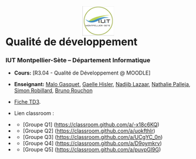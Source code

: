 # <img src="iut.png" width="17%" style="margin:auto;display:block;"/> Qualité de développement 
### IUT Montpellier-Sète – Département Informatique
* **Cours:** [R3.04 - Qualité de Développement @ MOODLE]
* **Enseignant:** [Malo Gasquet](mailto:malo.gasquet@umontpellier.fr), [Gaelle Hisler](mailto:gaelle.hisler@umontpellier.fr), [Nadjib Lazaar](mailto:nadjib.lazaar@umontpellier.fr), [Nathalie Palleja](mailto:nathalie.palleja@umontpellier.fr),   [Simon Robillard](mailto:simon.robillard@umontpellier.fr), [Bruno Rouchon](mailto:bruno.rouchon@umontpellier.fr)
* [Fiche TD3](TD3.pdf).

* Lien classroom :
* * [Groupe Q1] (https://classroom.github.com/a/-x18c6KQ)
* * [Groupe Q2] (https://classroom.github.com/a/uokfthlr)
* * [Groupe Q3] (https://classroom.github.com/a/UCgYC_0n)
* * [Groupe Q4] (https://classroom.github.com/a/D9oymkrv)
* * [Groupe Q5] (https://classroom.github.com/a/puvpGl9G)
